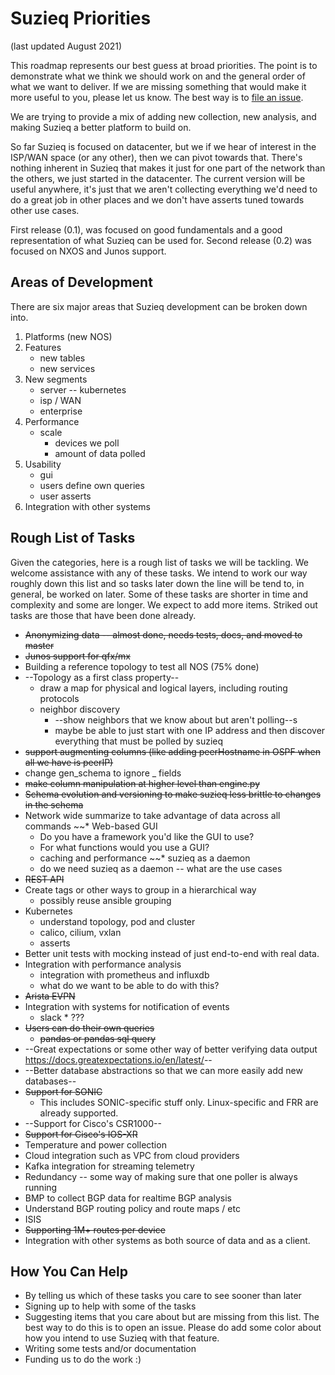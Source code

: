 # Suzieq Priorities

(last updated August 2021)

This roadmap represents our best guess at broad priorities. 
The point is to demonstrate what we think we should work on and the general
order of what we want to deliver.  If we are missing something that would make
it more useful to you, please let us know. The best way is to
[file an issue](https://github.com/netenglabs/suzieq/issues/new/choose).

We are trying to provide a mix of adding new collection, new analysis, and making Suzieq a better
platform to build on.

So far Suzieq is focused on datacenter, but we if we hear of 
interest in the ISP/WAN space (or any other), then we can pivot
towards that. There's nothing inherent in Suzieq that makes it just 
for one part of the network than the others, we just started in the 
datacenter. The current version will be useful anywhere, it's just 
that we aren't collecting everything we'd need to do a great job
in other places and we don't have asserts tuned towards other use cases.

First release (0.1), was focused on good fundamentals and a good 
representation of what Suzieq can be used for. Second release (0.2)
was focused on NXOS and Junos support.

## Areas of Development

There are six major areas that Suzieq development can be broken down into.

1. Platforms (new NOS)
1. Features
   * new tables
   * new services
1. New segments
   * server -- kubernetes
   * isp / WAN
   * enterprise
1. Performance
   * scale
      * devices we poll
      * amount of data polled
1. Usability
   * gui
   * users define own queries
   * user asserts
1. Integration with other systems

## Rough List of Tasks

Given the categories, here is a rough list of tasks we will be tackling. We welcome assistance with any of these tasks. We intend to work our way roughly down this list and so tasks later down the line will be tend to, in general, be worked on later. Some of these tasks are shorter in time and complexity and some are longer. We expect to add more items. Striked out tasks are those that have been done already.

* ~~Anonymizing data -- almost done, needs tests, docs, and moved to master~~
* ~~Junos support for qfx/mx~~
* Building a reference topology to test all NOS (75% done)
* --Topology as a first class property--
  * draw a map for physical and logical layers, including routing protocols
  * neighbor discovery
    * --show neighbors that we know about but aren't polling--s
    * maybe be able to just start with one IP address and then discover 
      everything that must be polled by suzieq
* ~~support augmenting columns (like adding peerHostname in OSPF when all we have is peerIP)~~
* change gen_schema to ignore _ fields
* ~~make column manipulation at higher level than engine.py~~
* ~~Schema evolution and versioning to make suzieq less brittle to changes in the schema~~
* Network wide summarize to take advantage of data across all commands
~~* Web-based GUI
  * Do you have a framework you'd like the GUI to use? 
  * For what functions would you use a GUI?
  * caching and performance
~~* suzieq as a daemon
  * do we need suzieq as a daemon -- what are the use cases
* ~~REST API~~
* Create tags or other ways to group  in a hierarchical way
  * possibly reuse ansible grouping
* Kubernetes
  * understand topology, pod and cluster
  * calico, cilium, vxlan
  * asserts
* Better unit tests with mocking instead of just end-to-end with real data.
* Integration with performance analysis
  * integration with prometheus and influxdb
  * what do we want to be able to do with this?
* ~~Arista EVPN~~
* Integration with systems for notification of events
  * slack   * ???
* ~~Users can do their own queries~~
  * ~~pandas or pandas sql query~~
* --Great expectations or some other way of better verifying data output <https://docs.greatexpectations.io/en/latest/>--
* --Better database abstractions so that we can more easily add new databases--
* ~~Support for SONIC~~
  * This includes SONIC-specific stuff only. Linux-specific and FRR are already supported.
* --Support for Cisco's CSR1000--
* ~~Support for Cisco's IOS-XR~~
* Temperature and power collection 
* Cloud integration such as VPC from cloud providers
* Kafka integration for streaming telemetry
* Redundancy -- some way of making sure that one poller is always running
* BMP to collect BGP data for realtime BGP analysis
* Understand BGP routing policy and route maps / etc
* ISIS
* ~~Supporting 1M+ routes per device~~
* Integration with other systems as both source of data and as a client.

## How You Can Help

* By telling us which of these tasks you care to see sooner than later
* Signing up to help with some of the tasks
* Suggesting items that you care about but are missing from this list. The best way to do this is to open an issue. Please do add some color about how you intend to use Suzieq with that feature.
* Writing some tests and/or documentation
* Funding us to do the work :)

